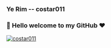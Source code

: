 ### Ye Rim -- costar011

### 👋 Hello welcome to my GitHub ❤️

[![costar011](https://github-profile-trophy.vercel.app/?username=ryo-ma)](https://github.com/ryo-ma/github-profile-trophy)
